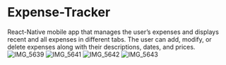 # Expense-Tracker
React-Native mobile app that manages the user’s expenses and displays recent and all expenses in different tabs. The user can add, modify, or delete expenses along with their descriptions, dates, and prices.
![IMG_5639](https://user-images.githubusercontent.com/20110148/221598447-da1103b2-1b48-4f94-912a-6719006c3d71.png)
![IMG_5641](https://user-images.githubusercontent.com/20110148/221598459-a51998d9-2334-429b-bee6-deec259f99c4.png)
![IMG_5642](https://user-images.githubusercontent.com/20110148/221598467-24a96655-868a-4ef8-8284-b1422897b316.png)
![IMG_5643](https://user-images.githubusercontent.com/20110148/221598477-47677f05-0d8e-4c8a-b417-da2fad8987ee.png)
